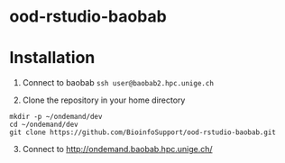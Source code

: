 # ood-rstudio-baobab


# Installation

 1) Connect to baobab `ssh user@baobab2.hpc.unige.ch`

 2) Clone the repository in your home directory
```
mkdir -p ~/ondemand/dev
cd ~/ondemand/dev
git clone https://github.com/BioinfoSupport/ood-rstudio-baobab.git
```

 3) Connect to http://ondemand.baobab.hpc.unige.ch/

